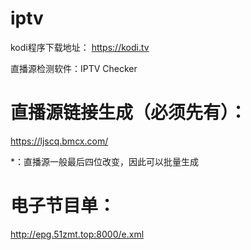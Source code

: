 # iptv
kodi程序下载地址：
https://kodi.tv

直播源检测软件：IPTV Checker

# 直播源链接生成（必须先有）：
https://ljscq.bmcx.com/

*：直播源一般最后四位改变，因此可以批量生成

# 电子节目单：
http://epg.51zmt.top:8000/e.xml
